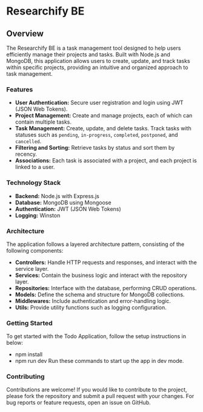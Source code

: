 
# Researchify BE

## Overview

The Researchify BE is a task management tool designed to help users efficiently manage their projects and tasks. Built with Node.js and MongoDB, this application allows users to create, update, and track tasks within specific projects, providing an intuitive and organized approach to task management.

### Features

- **User Authentication:** Secure user registration and login using JWT (JSON Web Tokens).
- **Project Management:** Create and manage projects, each of which can contain multiple tasks.
- **Task Management:** Create, update, and delete tasks. Track tasks with statuses such as `pending`, `in-progress`, `completed`, `postponed`, and `cancelled`.
- **Filtering and Sorting:** Retrieve tasks by status and sort them by recency.
- **Associations:** Each task is associated with a project, and each project is linked to a user.

### Technology Stack

- **Backend:** Node.js with Express.js
- **Database:** MongoDB using Mongoose
- **Authentication:** JWT (JSON Web Tokens)
- **Logging:** Winston

### Architecture

The application follows a layered architecture pattern, consisting of the following components:

- **Controllers:** Handle HTTP requests and responses, and interact with the service layer.
- **Services:** Contain the business logic and interact with the repository layer.
- **Repositories:** Interface with the database, performing CRUD operations.
- **Models:** Define the schema and structure for MongoDB collections.
- **Middlewares:** Include authentication and error-handling logic.
- **Utils:** Provide utility functions such as logging configuration.

### Getting Started

To get started with the Todo Application, follow the setup instructions in below:

- npm install
- npm run dev
Run these commands to start up the app in dev mode.

### Contributing

Contributions are welcome! If you would like to contribute to the project, please fork the repository and submit a pull request with your changes. For bug reports or feature requests, open an issue on GitHub.



